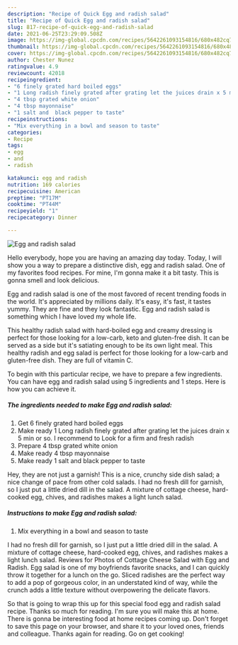 ```yaml
---
description: "Recipe of Quick Egg and radish salad"
title: "Recipe of Quick Egg and radish salad"
slug: 817-recipe-of-quick-egg-and-radish-salad
date: 2021-06-25T23:29:09.508Z
image: https://img-global.cpcdn.com/recipes/5642261093154816/680x482cq70/egg-and-radish-salad-recipe-main-photo.jpg
thumbnail: https://img-global.cpcdn.com/recipes/5642261093154816/680x482cq70/egg-and-radish-salad-recipe-main-photo.jpg
cover: https://img-global.cpcdn.com/recipes/5642261093154816/680x482cq70/egg-and-radish-salad-recipe-main-photo.jpg
author: Chester Nunez
ratingvalue: 4.9
reviewcount: 42018
recipeingredient:
- "6 finely grated hard boiled eggs"
- "1 Long radish finely grated after grating let the juices drain x 5 min or so I recommend to Look for a firm and fresh radish"
- "4 tbsp grated white onion"
- "4 tbsp mayonnaise"
- "1 salt and  black pepper to taste"
recipeinstructions:
- "Mix everything in a bowl and season to taste"
categories:
- Recipe
tags:
- egg
- and
- radish

katakunci: egg and radish 
nutrition: 169 calories
recipecuisine: American
preptime: "PT17M"
cooktime: "PT44M"
recipeyield: "1"
recipecategory: Dinner

---
```



![Egg and radish salad](https://img-global.cpcdn.com/recipes/5642261093154816/680x482cq70/egg-and-radish-salad-recipe-main-photo.jpg)

Hello everybody, hope you are having an amazing day today. Today, I will show you a way to prepare a distinctive dish, egg and radish salad. One of my favorites food recipes. For mine, I'm gonna make it a bit tasty. This is gonna smell and look delicious.

Egg and radish salad is one of the most favored of recent trending foods in the world. It's appreciated by millions daily. It's easy, it's fast, it tastes yummy. They are fine and they look fantastic. Egg and radish salad is something which I have loved my whole life.

This healthy radish salad with hard-boiled egg and creamy dressing is perfect for those looking for a low-carb, keto and gluten-free dish. It can be served as a side but it&#39;s satiating enough to be its own light meal. This healthy radish and egg salad is perfect for those looking for a low-carb and gluten-free dish. They are full of vitamin C.


To begin with this particular recipe, we have to prepare a few ingredients. You can have egg and radish salad using 5 ingredients and 1 steps. Here is how you can achieve it.

<!--inarticleads1-->

##### The ingredients needed to make Egg and radish salad:

1. Get 6 finely grated hard boiled eggs
1. Make ready 1 Long radish finely grated after grating let the juices drain x 5 min or so. I recommend to Look for a firm and fresh radish
1. Prepare 4 tbsp grated white onion
1. Make ready 4 tbsp mayonnaise
1. Make ready 1 salt and  black pepper to taste


Hey, they are not just a garnish! This is a nice, crunchy side dish salad; a nice change of pace from other cold salads. I had no fresh dill for garnish, so I just put a little dried dill in the salad. A mixture of cottage cheese, hard-cooked egg, chives, and radishes makes a light lunch salad. 

<!--inarticleads2-->

##### Instructions to make Egg and radish salad:

1. Mix everything in a bowl and season to taste


I had no fresh dill for garnish, so I just put a little dried dill in the salad. A mixture of cottage cheese, hard-cooked egg, chives, and radishes makes a light lunch salad. Reviews for Photos of Cottage Cheese Salad with Egg and Radish. Egg salad is one of my boyfriends favorite snacks, and I can quickly throw it together for a lunch on the go. Sliced radishes are the perfect way to add a pop of gorgeous color, in an understated kind of way, while the crunch adds a little texture without overpowering the delicate flavors. 

So that is going to wrap this up for this special food egg and radish salad recipe. Thanks so much for reading. I'm sure you will make this at home. There is gonna be interesting food at home recipes coming up. Don't forget to save this page on your browser, and share it to your loved ones, friends and colleague. Thanks again for reading. Go on get cooking!
